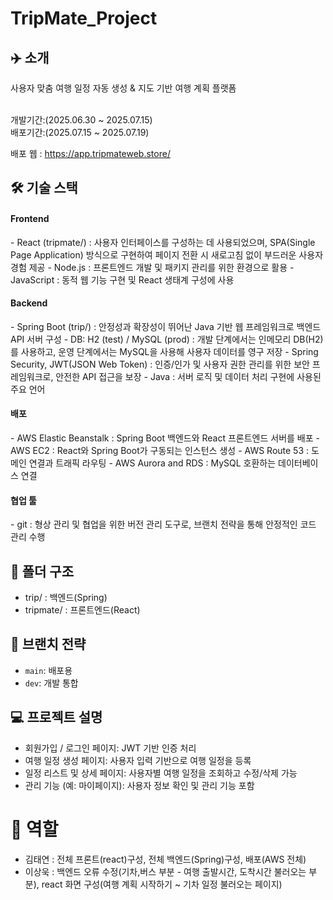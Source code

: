 # TripMate_Project

## ✈️ 소개
사용자 맞춤 여행 일정 자동 생성 & 지도 기반 여행 계획 플랫폼

<br/>개발기간:(2025.06.30 ~ 2025.07.15)
<br/>배포기간:(2025.07.15 ~ 2025.07.19)

배포 웹 : https://app.tripmateweb.store/

## 🛠 기술 스택
<h4>Frontend</h4>
- React (tripmate/) : 사용자 인터페이스를 구성하는 데 사용되었으며, SPA(Single Page Application) 방식으로 구현하여 페이지 전환 시 새로고침 없이 부드러운 사용자 경험 제공
- Node.js : 프론트엔드 개발 및 패키지 관리를 위한 환경으로 활용
- JavaScript : 동적 웹 기능 구현 및 React 생태계 구성에 사용
<h4>Backend</h4>
- Spring Boot (trip/) : 안정성과 확장성이 뛰어난 Java 기반 웹 프레임워크로 백엔드 API 서버 구성
- DB: H2 (test) / MySQL (prod) : 개발 단계에서는 인메모리 DB(H2)를 사용하고, 운영 단계에서는 MySQL을 사용해 사용자 데이터를 영구 저장
- Spring Security, JWT(JSON Web Token) : 인증/인가 및 사용자 권한 관리를 위한 보안 프레임워크로, 안전한 API 접근을 보장
- Java : 서버 로직 및 데이터 처리 구현에 사용된 주요 언어
<h4>배포</h4>
- AWS Elastic Beanstalk : Spring Boot 백엔드와 React 프론트엔드 서버를 배포
- AWS EC2 : React와 Spring Boot가 구동되는 인스턴스 생성
- AWS Route 53 : 도메인 연결과 트래픽 라우팅
- AWS Aurora and RDS : MySQL 호환하는 데이터베이스 연결
<h4>협업 툴</h4>
- git : 형상 관리 및 협업을 위한 버전 관리 도구로, 브랜치 전략을 통해 안정적인 코드 관리 수행

## 📂 폴더 구조
- trip/ : 백엔드(Spring)
- tripmate/ : 프론트엔드(React)

## 🔧 브랜치 전략
- `main`: 배포용
- `dev`: 개발 통합

## 💻 프로젝트 설명
- 회원가입 / 로그인 페이지: JWT 기반 인증 처리
- 여행 일정 생성 페이지: 사용자 입력 기반으로 여행 일정을 등록
- 일정 리스트 및 상세 페이지: 사용자별 여행 일정을 조회하고 수정/삭제 가능
- 관리 기능 (예: 마이페이지): 사용자 정보 확인 및 관리 기능 포함

# 👊 역할 
- 김태연 : 전체 프론트(react)구성, 전체 백엔드(Spring)구성, 배포(AWS 전체)
- 이상욱 : 백엔드 오류 수정(기차,버스 부분 - 여행 출발시간, 도착시간 불러오는 부분), react 화면 구성(여행 계획 시작하기 ~ 기차 일정 불러오는 페이지)
